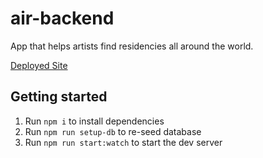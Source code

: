 # air-backend

App that helps artists find residencies all around the world.

<a href='http://airsupply.netlify.app/'>Deployed Site</a>

## Getting started

1. Run `npm i` to install dependencies
1. Run `npm run setup-db` to re-seed database
1. Run `npm run start:watch` to start the dev server
